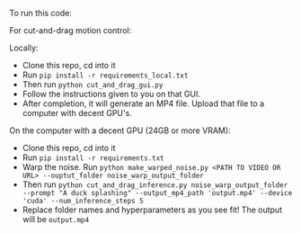 To run this code:

For cut-and-drag motion control:

Locally:
- Clone this repo, cd into it
- Run ```pip install -r requirements_local.txt```
- Then run ```python cut_and_drag_gui.py```
- Follow the instructions given to you on that GUI.
- After completion, it will generate an MP4 file. Upload that file to a computer with decent GPU's.

On the computer with a decent GPU (24GB or more VRAM):
- Clone this repo, cd into it
- Run ```pip install -r requirements.txt```
- Warp the noise. Run ```python make_warped_noise.py <PATH TO VIDEO OR URL> --ouptut_folder noise_warp_output_folder```
- Then run ```python cut_and_drag_inference.py noise_warp_output_folder --prompt "A duck splashing" --output_mp4_path 'output.mp4' --device 'cuda' --num_inference_steps 5```
- Replace folder names and hyperparameters as you see fit! The output will be ```output.mp4```

